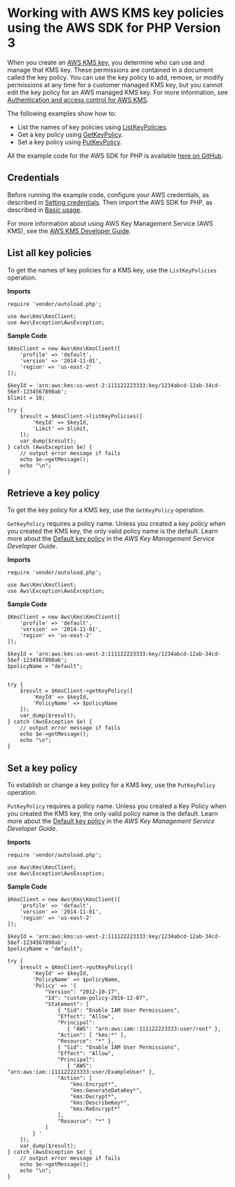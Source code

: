 # Working with AWS KMS key policies using the AWS SDK for PHP Version 3<a name="kms-example-key-policy"></a>

When you create an [AWS KMS key](https://docs.aws.amazon.com/kms/latest/developerguide/concepts.html#kms_keys), you determine who can use and manage that KMS key\. These permissions are contained in a document called the key policy\. You can use the key policy to add, remove, or modify permissions at any time for a customer managed KMS key, but you cannot edit the key policy for an AWS managed KMS key\. For more information, see [Authentication and access control for AWS KMS](https://docs.aws.amazon.com/kms/latest/developerguide/control-access.html)\.

The following examples show how to:
+ List the names of key policies using [ListKeyPolicies](https://docs.aws.amazon.com/aws-sdk-php/v3/api/api-kms-2014-11-01.html#listkeypolicies)\.
+ Get a key policy using [GetKeyPolicy](https://docs.aws.amazon.com/aws-sdk-php/v3/api/api-kms-2014-11-01.html#getkeypolicy)\.
+ Set a key policy using [PutKeyPolicy](https://docs.aws.amazon.com/aws-sdk-php/v3/api/api-kms-2014-11-01.html#putkeypolicy)\.

All the example code for the AWS SDK for PHP is available [here on GitHub](https://github.com/awsdocs/aws-doc-sdk-examples/tree/main/php/example_code)\.

## Credentials<a name="credentials"></a>

Before running the example code, configure your AWS credentials, as described in [Setting credentials](guide_credentials.md)\. Then import the AWS SDK for PHP, as described in [Basic usage](getting-started_basic-usage.md)\.

For more information about using AWS Key Management Service \(AWS KMS\), see the [AWS KMS Developer Guide](https://docs.aws.amazon.com/kms/latest/developerguide/)\.

## List all key policies<a name="list-all-key-policies"></a>

To get the names of key policies for a KMS key, use the `ListKeyPolicies` operation\. 

 **Imports** 

```
require 'vendor/autoload.php';

use Aws\Kms\KmsClient; 
use Aws\Exception\AwsException;
```

 **Sample Code** 

```
$KmsClient = new Aws\Kms\KmsClient([
    'profile' => 'default',
    'version' => '2014-11-01',
    'region' => 'us-east-2'
]);

$keyId = 'arn:aws:kms:us-west-2:111122223333:key/1234abcd-12ab-34cd-56ef-1234567890ab';
$limit = 10;

try {
    $result = $KmsClient->listKeyPolicies([
        'KeyId' => $keyId,
        'Limit' => $limit,
    ]);
    var_dump($result);
} catch (AwsException $e) {
    // output error message if fails
    echo $e->getMessage();
    echo "\n";
}
```

## Retrieve a key policy<a name="retrieve-a-key-policy"></a>

To get the key policy for a KMS key, use the `GetKeyPolicy` operation\.

 `GetKeyPolicy` requires a policy name\. Unless you created a key policy when you created the KMS key, the only valid policy name is the default\. Learn more about the [Default key policy](https://docs.aws.amazon.com/kms/latest/developerguide/key-policy-default.html) in the *AWS Key Management Service Developer Guide*\.

 **Imports** 

```
require 'vendor/autoload.php';

use Aws\Kms\KmsClient; 
use Aws\Exception\AwsException;
```

 **Sample Code** 

```
$KmsClient = new Aws\Kms\KmsClient([
    'profile' => 'default',
    'version' => '2014-11-01',
    'region' => 'us-east-2'
]);

$keyId = 'arn:aws:kms:us-west-2:111122223333:key/1234abcd-12ab-34cd-56ef-1234567890ab';
$policyName = "default";


try {
    $result = $KmsClient->getKeyPolicy([
        'KeyId' => $keyId,
        'PolicyName' => $policyName
    ]);
    var_dump($result);
} catch (AwsException $e) {
    // output error message if fails
    echo $e->getMessage();
    echo "\n";
}
```

## Set a key policy<a name="set-a-key-policy"></a>

To establish or change a key policy for a KMS key, use the `PutKeyPolicy` operation\.

 `PutKeyPolicy` requires a policy name\. Unless you created a Key Policy when you created the KMS key, the only valid policy name is the default\. Learn more about the [Default key policy](https://docs.aws.amazon.com/kms/latest/developerguide/key-policy-default.html) in the *AWS Key Management Service Developer Guide*\.

 **Imports** 

```
require 'vendor/autoload.php';

use Aws\Kms\KmsClient; 
use Aws\Exception\AwsException;
```

 **Sample Code** 

```
$KmsClient = new Aws\Kms\KmsClient([
    'profile' => 'default',
    'version' => '2014-11-01',
    'region' => 'us-east-2'
]);

$keyId = 'arn:aws:kms:us-west-2:111122223333:key/1234abcd-12ab-34cd-56ef-1234567890ab';
$policyName = "default";

try {
    $result = $KmsClient->putKeyPolicy([
        'KeyId' => $keyId,
        'PolicyName' => $policyName,
        'Policy' => '{ 
            "Version": "2012-10-17", 
            "Id": "custom-policy-2016-12-07", 
            "Statement": [ 
                { "Sid": "Enable IAM User Permissions", 
                "Effect": "Allow", 
                "Principal": 
                   { "AWS": "arn:aws:iam::111122223333:user/root" }, 
                "Action": [ "kms:*" ], 
                "Resource": "*" }, 
                { "Sid": "Enable IAM User Permissions", 
                "Effect": "Allow", 
                "Principal":                 
                   { "AWS": "arn:aws:iam::111122223333:user/ExampleUser" }, 
                "Action": [
                    "kms:Encrypt*",
                    "kms:GenerateDataKey*",
                    "kms:Decrypt*",
                    "kms:DescribeKey*",
                    "kms:ReEncrypt*"
                ], 
                "Resource": "*" }                 
            ]            
        } '
    ]);
    var_dump($result);
} catch (AwsException $e) {
    // output error message if fails
    echo $e->getMessage();
    echo "\n";
}
```